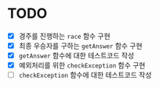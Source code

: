 # TODO

- [x] 경주를 진행하는 `race` 함수 구현
- [x] 최종 우승자를 구하는 `getAnswer` 함수 구현
- [x] `getAnswer` 함수에 대한 테스트코드 작성
- [x] 예외처리를 위한 `checkException` 함수 구현
- [ ] `checkException` 함수에 대한 테스트코드 작성
